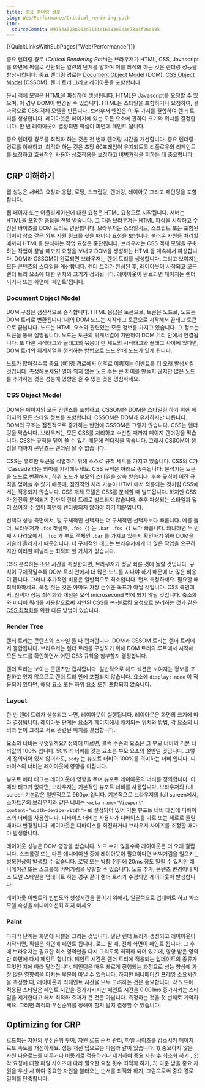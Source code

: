 ```yaml
---
title: 중요 렌더링 경로
slug: Web/Performance/Critical_rendering_path
l10n:
  sourceCommit: 09754a6288962d9131e16383e9b3c78a3f26c685
---
```


{{QuickLinksWithSubPages("Web/Performance")}}

중요 렌더링 경로 (_Critical Rendering Path_)는 브라우저가 HTML, CSS, Javascript를 화면에 픽셀로 전환되는 일련의 단계를 말하며 이를 최적화 하는 것은 렌더링 성능을 향상시킵니다. 중요 렌더링 경로는 [Document Object Model](/ko/docs/Web/API/Document_Object_Model) (DOM), [CSS Object Model](/ko/docs/Web/API/CSS_Object_Model) (CSSOM), 렌더 트리 그리고 레이아웃을 포함합니다.

문서 객체 모델은 HTML을 파싱하여 생성됩니다. HTML은 Javascript를 요청할 수 있으며, 이 경우 DOM이 변경될 수 있습니다. HTML은 스타일을 포함하거나 요청하여, 결과적으로 CSS 객체 모델을 만듭니다. 브라우저 엔진은 이 두 가지를 결합하여 렌더 트리를 생성합니다. 레이아웃은 페이지에 있는 모든 요소에 관하여 크기와 위치를 결정합니다. 한 번 레이아웃이 결정되면 픽셀이 화면에 페인트 됩니다.

중요 렌더링 경로를 최적화 하는 것은 첫 번째 렌더링 시간을 개선합니다. 중요 렌더링 경로를 이해하고, 최적화 하는 것은 초당 60프레임이 유지되도록 리플로우와 리페인트를 보장하고 효율적인 사용자 상호작용을 보장하고 [버벅거림](/ko/docs/Glossary/Jank)을 피하는 데 중요합니다.

## CRP 이해하기

웹 성능은 서버의 요청과 응답, 로딩, 스크립팅, 렌더링, 레이아웃 그리고 페인팅을 포함합니다.

웹 페이지 또는 어플리케이션에 대한 요청은 HTML 요청으로 시작됩니다. 서버는 HTML을 포함한 응답을 전달 받습니다. 그 다음 브라우저는 HTML 파싱을 시작하고 수신된 바이츠를 DOM 트리로 변환합니다. 브라우저는 스타일시트, 스크립트 또는 포함된 이미지 참조 같은 외부 자원 링크를 찾을 때마다 요청을 보냅니다. 불러온 자원을 처리할 때까지 HTML을 분석하는 작업 요청은 중단됩니다. 브라우저는 CSS 객체 모델을 구축하는 작업이 끝날 때까지 요청을 보내고 DOM을 생성하는 HTML을 계속해서 파싱합니다. DOM과 CSSOM이 완료되면 브라우저는 렌더 트리를 생성합니다. 그리고 보여지는 모든 콘텐츠의 스타일을 계산합니다. 렌더 트리가 완성된 후, 레이아웃이 시작되고 모든 렌더 트리 요소에 대한 위치와 크기가 정의됩니다. 레이아웃이 완료되면 페이지는 렌더 되거나 또는 화면에 '페인트'됩니다.

### Document Object Model

DOM 구성은 점진적으로 증가합니다. HTML 응답은 토큰으로, 토큰은 노드로, 노드는 DOM 트리로 변환됩니다.1개의 DOM 노드는 시작태그 토큰으로 시작해서 끝태그 토큰으로 끝납니다. 노드는 HTML 요소와 관련있는 모든 정보를 가지고 있습니다. 그 정보는 토큰을 통해 설명됩니다. 노드는 토큰의 위계서열에 기반하여 DOM 트리 안에서 연결됩니다. 또 다른 시작태그와 끝태그의 묶음이 한 세트의 시작태그와 끝태그 사이에 있다면, DOM 트리의 위계서열을 정의하는 방법으로 노드 안에 노드가 있게 됩니다.

노드가 많아질수록 중요 렌더링 경로에서 이후로 이뤄지는 이벤트를 더 오래 발생시킬 것입니다. 측정해보세요! 얼마 되지 않는 노드 수는 큰 차이를 만들지 않지만 많은 노드를 추가하는 것은 성능에 영향을 줄 수 있는 것을 명심하세요.

### CSS Object Model

DOM은 페이지의 모든 컨텐츠를 포함하고, CSSOM은 DOM을 스타일링 하기 위한 페이지의 모든 스타일 정보를 포함합니다. CSSOM은 DOM과 유사하지만 다릅니다. DOM의 구조는 점진적으로 증가하는 반면에 CSSOM은 그렇지 않습니다. CSS는 렌더링을 막습니다. 브라우저는 모든 CSS를 처리하고 수신할 때까지 페이지 렌더링을 막습니다. CSS는 규칙을 덮어 쓸 수 있기 때문에 렌더링을 막습니다. 그래서 CSSOM이 생성될 때까지 콘텐츠는 렌더링 될 수 없습니다.

CSS는 유효한 토큰을 식별하기 위해 스스로 규칙 세트를 가지고 있습니다. CSS의 C가 'Cascade'라는 의미를 기억해두세요. CSS 규칙은 아래로 종속됩니다. 분석기는 토큰을 노드로 변환해서, 하위 노드가 부모의 스타일을 상속 받습니다. 후속 규칙이 이전 규칙을 덮어쓸 수 있기 때문에, 점진적인 처리 기능이 HTML에서 적용되는 것처럼 CSS에서는 적용되지 않습니다. CSS 개체 모델은 CSS를 분석할 때 빌드됩니다. 하지만 CSS가 완전히 분석되기 전까지 렌더 트리로 빌드되지 않습니다. 추후 파싱되는 스타일과 덮혀 쓰여질 수 있어 화면에 렌더링되지 않아야 하기 때문입니다.

선택자 성능 측면에서, 덜 구체적인 선택자는 더 구체적인 선택자보다 빠릅니다. 예를 들어, 브라우저가 `.foo` 찾을때, `.foo {}` 는 `.bar .foo {}` 보다 빠릅니다. 왜냐하면 두 번째 시나리오에서, `.foo` 가 부모 객체인 `.bar` 를 가지고 있는지 확인하기 위해 DOM을 거슬러 올라가기 때문입니다. 더 구체적인 태그는 브라우저에게 더 많은 작업을 요구하지만 이러한 패널티는 최적화 할 가치가 없습니다.

CSS 분석하는 소요 시간을 측정한다면, 브라우저가 정말 빠른 것에 놀랄 것입니다. 규칙이 구체적일수록 DOM 트리 안에서 더 많은 노드를 지나야 하기 때문에 더 많은 비용이 듭니다. 그러나 추가적인 비용은 일반적으로 최소입니다. 먼저 측정하세요. 필요할 때 최적화하세요. 특정 짓는 것은 아마도 가장 손쉬운 목표가 아닐 것입니다. CSS 측면에서, 선택자 성능 최적화와 개선은 오직 microsecond 밖에 되지 않될 것입니다. 축소화와 미디어 쿼리를 사용함으로써 지연된 CSS를 논-블로킹 요청으로 분리하는 것과 같은 [CSS 최적화](/ko/docs/Learn/Performance/CSS)를 위한 다른 방법이 있습니다.

### Render Tree

렌터 트리는 콘텐츠와 스타일 둘 다 캡쳐합니다. DOM과 CSSOM 트리는 렌더 트리에서 결합됩니다. 브라우저는 렌더 트리를 구성하기 위해 DOM 트리의 루트에서 시작해 모든 노드를 확인하면서 어떤 CSS 규칙을 첨부할지 결정합니다.

렌더 트리는 보이는 콘텐츠만 캡쳐합니다. 일반적으로 헤드 섹션은 보여지는 정보를 포함하고 있지 않으므로 렌더 트리 안에 포함되지 않습니다. 요소에 `display: none` 이 적용되어 있다면, 해당 요소 또는 하위 요소 또한 포함되지 않습니다.

### Layout

한 번 렌더 트리가 생성되고 나면, 레이아웃이 실행됩니다. 레이아웃은 화면의 크기에 따라 결정됩니다. 레이아웃 단계는 요소가 페이지에서 배치되는 위치와 방법, 각 요소의 너비와 높이 그리고 서로 관련된 위치를 결정합니다.

요소의 너비는 무엇일까요? 정의에 따르면, 블럭 수준의 요소은 그 부모 너비의 기본 너비값의 100% 입니다. 50%의 너비를 갖는 요소는 부모 요소의 절반일 것입니다. 그렇게 정의되어 있지 않더라도, `body` 는 뷰포트 너비의 100%를 의미하는 너비 입니다. 디바이스의 너비는 레이아웃에 영향을 미칩니다.

뷰포트 메타 태그는 레이아웃에 영향을 주며 뷰포트 레이아웃의 너비를 정의합니다. 이 메타 태그가 없다면, 브라우저는 기본적인 뷰포트 너비를 사용합니다. 브라우저의 full screen 기본값은 일반적으로 960px 입니다. 기본적으로 브라우저의 full screen에서, 스마트폰의 브라우저와 같은 너비는 `<meta name="Viewport" content="width=device-witdh">` 로 설정되어 있어 기본 뷰포트 너비 대신에 디바이스의 너비를 사용합니다. 디바이스 너비는 사용자가 디바이스를 가로 또는 세로로 돌릴 때마다 변경됩니다. 레이아웃은 디바이스를 회전하거나 브라우저 사이즈를 조정할 때마다 발생합니다.

레이아웃 성능은 DOM 영향을 받습니다. 노드 수가 많을수록 레이아웃은 더 오래 걸립니다. 스크롤링 또는 다른 애니메이션 중에 레이아웃이 필요하다면 버벅거림을 일으키는 병목현상이 발생할 수 있습니다. 로딩 또는 방향 전환에 20ms 정도 밀릴 수 있지만 애니메이션 또는 스크롤에 버벅거림을 유발할 수 있습니다. 노드 추가, 콘텐츠 변경이나 박스 모델 스타일을 업데이트 하는 경우 같이 렌더 트리가 수정되면 레이아웃이 발생합니다.

레이아웃 이벤트의 빈번도와 형성시간을 줄이기 위해서, 일괄적으로 업데이트 하고 박스 모델 속성을 애니메이션화 하지 마세요.

### Paint

마지막 단계는 화면에 픽셀을 그리는 것입니다. 일단 렌더 트리가 생성되고 레이아웃이 시작되면, 픽셀은 화면에 페인트 됩니다. 로드 될 때, 전체 화면이 페인트 됩니다. 그 후에 브라우저는 필요한 최소 영역만을 다시 그리도록 최적화 되어 있기에, 영향 받은 영역만 화면에 다시 페인트 합니다. 페인트 시간은 렌더 트리에 적용되는 업데이트의 종류가 무엇인 지에 따라 달라집니다. 페인팅은 매우 빠르게 진행되는 과정으로 성능 향상에 가장 많은 영향력을 미치는 부분이 아닐 수 있습니다. 하지만 애니메이션 프레임 소요시간을 측정할 때, 레이아웃과 리페인트 시간을 모두 고려하는 것은 중요합니다. 각 노드에 적용된 스타일은 페인트 시간을 증가시키지만 페인트 시간을 0.001ms 증가시키는 스타일을 제거한다고 해서 최적화 효과가 큰 것은 아닙니다. 측정하는 것을 첫 번째로 기억하세요. 그러면 최적화 우선순위를 정해야 할지 말지 결정할 수 있습니다.

## Optimizing for CRP

로드되는 자원의 우선순위 부여, 자원 로드 순서 관리, 파일 사이즈를 감소시켜 페이지 로드 속도를 개선하세요. 성능 개선 팁으로는 다음과 같이 있습니다. 1) 중요하지 않은 자원 다운로드를 미루거나 비동기로 적용하거나 제거하여 중요 자원 수 최소화 하기 , 2) 각 요청에 대한 파일 사이즈에 따라 필요한 요청 횟수 최적화 하기, 3) 다운 받을 중요 자원을 우선 시 하여 중요한 자원을 불러오는 순서를 최적화 하기, 그럼으로써 중요 경로 길이를 단축합니다.
